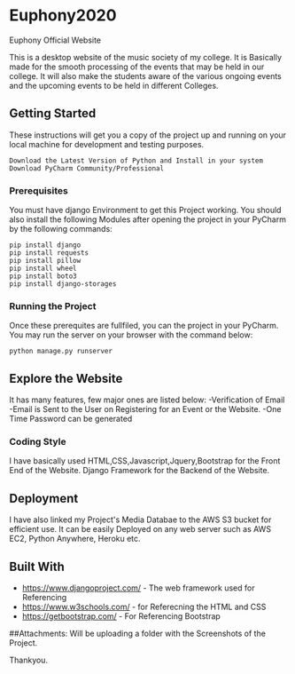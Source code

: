 # Euphony2020
Euphony Official Website

This is a desktop website of the music society of my college. 
It is Basically made for the smooth processing of the events that may be held in our college.
It will also make the students aware of the various ongoing events and the upcoming events to be held in different Colleges.


## Getting Started

These instructions will get you a copy of the project up and running on your local machine for development and testing purposes.
```
Download the Latest Version of Python and Install in your system
Download PyCharm Community/Professional
```

### Prerequisites

You must have django Environment to get this Project working.
You should also install the following Modules after opening the project in your PyCharm by the following commands:

```
pip install django
pip install requests
pip install pillow
pip install wheel
pip install boto3
pip install django-storages

```

### Running the Project

Once these prerequites are fullfiled, you can the project in your PyCharm.
You may run the server on your browser with the command below:

```
python manage.py runserver
```

## Explore the Website

It has many features, few major ones are listed below:
-Verification of Email
-Email is Sent to the User on Registering for an Event or the Website.
-One Time Password can be generated

### Coding Style

I have basically used HTML,CSS,Javascript,Jquery,Bootstrap for the Front End of the Website.
Django Framework for the Backend of the Website.

## Deployment

I have also linked my Project's Media Databae to the AWS S3 bucket for efficient use.
It can be easily Deployed on any web server such as AWS EC2, Python Anywhere, Heroku etc.

## Built With

* https://www.djangoproject.com/ - The web framework used for Referencing
* https://www.w3schools.com/ - for Referecning the HTML and CSS
* https://getbootstrap.com/ - For Referencing Bootstrap 

##Attachments:
Will be uploading a folder with the Screenshots of the Project.

Thankyou.
